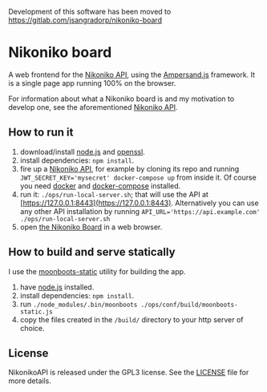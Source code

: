 Development of this software has been moved to https://gitlab.com/jsangradorp/nikoniko-board

# Nikoniko board

A web frontend for the
[Nikoniko API](https://github.com/jsangradorp/nikonikoapi), using the
[Ampersand.js](https://ampersandjs.com/) framework.  It is a single page app
running 100%  on the browser.

For information about what a Nikoniko board is and my motivation to develop
one, see the aforementioned
[Nikoniko API](https://github.com/jsangradorp/nikonikoapi).

## How to run it

1. download/install [node.js](https://nodejs.org/) and
   [openssl](https://www.openssl.org/).
2. install dependencies: `npm install`.
3. fire up a [Nikoniko API](https://github.com/jsangradorp/nikonikoapi), for
   example by cloning its repo and running `JWT_SECRET_KEY='mysecret'
   docker-compose up` from inside it. Of course you need
   [docker](https://www.docker.com/) and
   [docker-compose](https://docs.docker.com/compose/) installed.
4. run it: `./ops/run-local-server.sh`; that will use the API at
   [https://127.0.0.1:8443](https://127.0.0.1:8443). Alternatively you can use
   any other API installation by running
   `API_URL='https://api.example.com' ./ops/run-local-server.sh`
5. open [the Nikoniko Board](https://127.0.0.1:9443/) in a web browser.

## How to build and serve statically

I use the [moonboots-static](https://github.com/lukekarrys/moonboots-static)
utility for building the app.

1. have [node.js](https://nodejs.org/) installed.
2. install dependencies: `npm install`.
3. run `./node_modules/.bin/moonboots ./ops/conf/build/moonboots-static.js`
4. copy the files created in the `/build/` directory to your http server of
   choice.

## License

NikonikoAPI is released under the GPL3 license. See the [LICENSE](./LICENSE)
file for more details.
